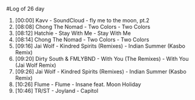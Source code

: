 #Log of 26 day

1. [00:00] Kavv - SoundCloud - fly me to the moon, pt.2
1. [08:08] Chong The Nomad - Two Colors - Two Colors
1. [08:12] Hatchie - Stay With Me - Stay With Me
1. [08:14] Chong The Nomad - Two Colors - Two Colors
1. [09:16] Jai Wolf - Kindred Spirits (Remixes) - Indian Summer (Kasbo Remix)
1. [09:20] Dirty South & FMLYBND - With You (The Remixes) - With You (Jai Wolf Remix)
1. [09:26] Jai Wolf - Kindred Spirits (Remixes) - Indian Summer (Kasbo Remix)
1. [10:26] Flume - Flume - Insane feat. Moon Holiday
1. [10:46] TR/ST - Joyland - Capitol
